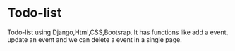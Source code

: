 
# Todo-list

Todo-list using Django,Html,CSS,Bootsrap.
It has functions like add a event, update an event and we can delete a event in a single page. 

